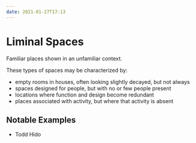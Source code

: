 ```yaml
---
date: 2021-01-27T17:13
---
```


# Liminal Spaces

Familiar places shown in an unfamiliar context.

These types of spaces may be characterized by:

* empty rooms in houses, often looking slightly decayed, but not always
* spaces designed for people, but with no or few people present
* locations where function and design become redundant
* places associated with activity, but where that activity is absent

## Notable Examples

* Todd Hido
